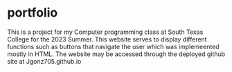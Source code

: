 # portfolio
This is a project for my Computer programming class at South Texas College for the 2023 Summer. This website serves to display different functions such as buttons that navigate the user which was implemeented mostly in HTML. The website may be accessed through the deployed github site at Jgonz705.github.io
